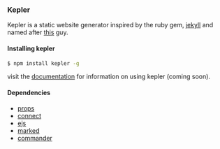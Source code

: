 ### Kepler

Kepler is a static website generator inspired by the ruby gem, [jekyll](http://jekyllrb.com/ "jekyll") and named after [this](http://en.wikipedia.org/wiki/Johannes_Kepler "Johannes Kepler") guy. 

#### Installing kepler

```bash
$ npm install kepler -g
```

visit the [documentation](dworthen.github.com/node-kepler) for information on using kepler (coming soon). 

#### Dependencies

- [props](https://github.com/pvorb/node-props)
- [connect](https://github.com/senchalabs/Connect)
- [ejs](https://github.com/visionmedia/ejs)
- [marked](https://github.com/chjj/marked)
- [commander](https://github.com/visionmedia/commander.js)
